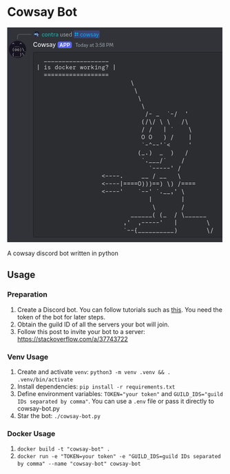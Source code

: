 # Cowsay Bot

![cowsay-bot running in docker](./screenshot.png)

A cowsay discord bot written in python

## Usage

### Preparation

1. Create a Discord bot. You can follow tutorials such as [this](https://www.freecodecamp.org/news/create-a-discord-bot-with-python/). You need the token of the bot for later steps.
1. Obtain the guild ID of all the servers your bot will join.
1. Follow this post to invite your bot to a server: https://stackoverflow.com/a/37743722

### Venv Usage

1. Create and activate `venv`: `python3 -m venv .venv && . .venv/bin/activate`
1. Install dependencies: `pip install -r requirements.txt`
1. Define environment variables: `TOKEN="your token"` and `GUILD_IDS="guild IDs separated by comma"`.
You can use a `.env` file or pass it directly to cowsay-bot.py
1. Star the bot: `./cowsay-bot.py`

### Docker Usage

1. `docker build -t "cowsay-bot" .`
1. `docker run -e "TOKEN=your token" -e "GUILD_IDS=guild IDs separated by comma" --name "cowsay-bot" cowsay-bot`
